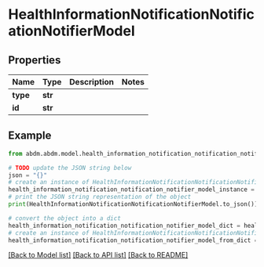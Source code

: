 # HealthInformationNotificationNotificationNotifierModel


## Properties

Name | Type | Description | Notes
------------ | ------------- | ------------- | -------------
**type** | **str** |  | 
**id** | **str** |  | 

## Example

```python
from abdm.abdm.model.health_information_notification_notification_notifier_model import HealthInformationNotificationNotificationNotifierModel

# TODO update the JSON string below
json = "{}"
# create an instance of HealthInformationNotificationNotificationNotifierModel from a JSON string
health_information_notification_notification_notifier_model_instance = HealthInformationNotificationNotificationNotifierModel.from_json(json)
# print the JSON string representation of the object
print(HealthInformationNotificationNotificationNotifierModel.to_json())

# convert the object into a dict
health_information_notification_notification_notifier_model_dict = health_information_notification_notification_notifier_model_instance.to_dict()
# create an instance of HealthInformationNotificationNotificationNotifierModel from a dict
health_information_notification_notification_notifier_model_from_dict = HealthInformationNotificationNotificationNotifierModel.from_dict(health_information_notification_notification_notifier_model_dict)
```
[[Back to Model list]](../README.md#documentation-for-models) [[Back to API list]](../README.md#documentation-for-api-endpoints) [[Back to README]](../README.md)


